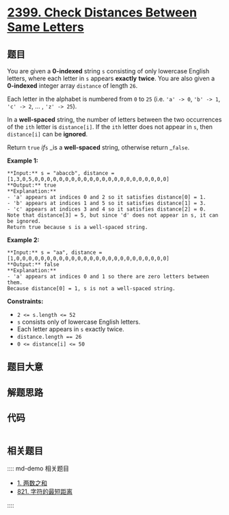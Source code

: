# [2399. Check Distances Between Same Letters](https://leetcode.com/problems/check-distances-between-same-letters)

## 题目

You are given a **0-indexed** string `s` consisting of only lowercase English
letters, where each letter in `s` appears **exactly** **twice**. You are also
given a **0-indexed** integer array `distance` of length `26`.

Each letter in the alphabet is numbered from `0` to `25` (i.e. `'a' -> 0`,
`'b' -> 1`, `'c' -> 2`, ... , `'z' -> 25`).

In a **well-spaced** string, the number of letters between the two occurrences
of the `ith` letter is `distance[i]`. If the `ith` letter does not appear in
`s`, then `distance[i]` can be **ignored**.

Return `true` _if_`s` _is a **well-spaced** string, otherwise return _`false`.



**Example 1:**

    
    
    **Input:** s = "abaccb", distance = [1,3,0,5,0,0,0,0,0,0,0,0,0,0,0,0,0,0,0,0,0,0,0,0,0,0]
    **Output:** true
    **Explanation:**
    - 'a' appears at indices 0 and 2 so it satisfies distance[0] = 1.
    - 'b' appears at indices 1 and 5 so it satisfies distance[1] = 3.
    - 'c' appears at indices 3 and 4 so it satisfies distance[2] = 0.
    Note that distance[3] = 5, but since 'd' does not appear in s, it can be ignored.
    Return true because s is a well-spaced string.
    

**Example 2:**

    
    
    **Input:** s = "aa", distance = [1,0,0,0,0,0,0,0,0,0,0,0,0,0,0,0,0,0,0,0,0,0,0,0,0,0]
    **Output:** false
    **Explanation:**
    - 'a' appears at indices 0 and 1 so there are zero letters between them.
    Because distance[0] = 1, s is not a well-spaced string.
    



**Constraints:**

  * `2 <= s.length <= 52`
  * `s` consists only of lowercase English letters.
  * Each letter appears in `s` exactly twice.
  * `distance.length == 26`
  * `0 <= distance[i] <= 50`


## 题目大意

## 解题思路

## 代码

```javascript

```

## 相关题目

:::: md-demo 相关题目
- [1. 两数之和](./0001.md)
- [821. 字符的最短距离](https://leetcode.com/problems/shortest-distance-to-a-character)

::::
